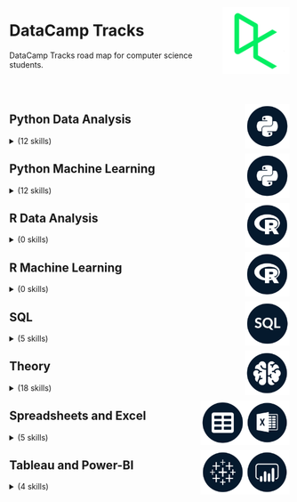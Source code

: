 <a href="https://datacamp.com/"><img align="right" width="120" src="/logos/datacamp.png"></img></a>

# DataCamp Tracks
DataCamp Tracks road map for computer science students.

<br><br>

<a href="/eLearning-Platform-Resources/datacamp-tracks/README.md"><img align="right" width="80" src="/eLearning-Platform-Resources/datacamp-tracks/logos/python.png"></img></a>

## Python Data Analysis

<details>
    <summary>(12 skills)</summary>
    <br>
<table>
    <thead>
        <tr>
<th width="25px">#</th>
<th width="250px">Skill Tracks</th>
<th width="900px">Courses</th>
<th width="25px">Hrs</th>
        </tr>
    </thead>
    <tbody>
<tr>
<td rowspan=4 align="center">01</td>
<td rowspan=4 align="center"><a href="https://app.datacamp.com/learn/skill-tracks/python-programming-fundamentals">Python Programming Fundamentals</a><br></td>
<td><a href="https://app.datacamp.com/learn/courses/introduction-to-python-for-developers">Introduction to Python for Developers</a></td>
<td rowspan=4 align="center">13</td>
</tr>
<tr><td><a href="https://app.datacamp.com/learn/courses/intermediate-python-for-developers">Intermediate Python for Developers</a></td></tr>
<tr><td><a href="https://app.datacamp.com/learn/courses/python-toolbox">Python Toolbox</a></td></tr>
<tr><td><a href="https://app.datacamp.com/learn/courses/data-types-in-python">Data Types in Python</a></td></tr>
    </tbody>
    <tbody>
<tr>
<td rowspan=4 align="center">02</td>
<td rowspan=4 align="center"><a href="https://app.datacamp.com/learn/skill-tracks/python-programming">Python Programming</a><br></td>
<td><a href="https://app.datacamp.com/learn/courses/writing-efficient-python-code">Writing Efficient Python Code</a></td>
<td rowspan=4 align="center">19</td>
</tr>
<tr><td><a href="https://app.datacamp.com/learn/courses/software-engineering-principles-in-python">Software Engineering Principles in Python</a></td></tr>
<tr><td><a href="https://app.datacamp.com/learn/courses/introduction-to-testing-in-python">Introduction to Testing in Python</a></td></tr>
<tr><td><a href="https://app.datacamp.com/learn/courses/introduction-to-object-oriented-programming-in-python">Introduction to Object-Oriented Programming in Python</a></td></tr>
    </tbody>
    <tbody>
<tr>
<td rowspan=3 align="center">03</td>
<td rowspan=3 align="center"><a href="https://app.datacamp.com/learn/skill-tracks/building-applications-with-oop">Building Applications with OOP in Python</a><br></td>
<td><a href="https://app.datacamp.com/learn/courses/introduction-to-object-oriented-programming-in-python">Introduction to Object-Oriented Programming in Python</a></td>
<td rowspan=3 align="center">11</td>
</tr>
<tr><td><a href="https://app.datacamp.com/learn/courses/intermediate-object-oriented-programming-in-python">Intermediate Object-Oriented Programming in Python</a></td></tr>
<tr><td><a href="https://app.datacamp.com/learn/courses/case-study-building-software-in-python">Case Study: Building Software in Python</a></td></tr>
    </tbody>
    <tbody>
<tr>
<td rowspan=4 align="center">04</td>
<td rowspan=4 align="center"><a href="https://app.datacamp.com/learn/skill-tracks/importing-cleaning-data-with-python">Importing & Cleaning Data with Python</a><br></td>
<td><a href="https://app.datacamp.com/learn/courses/introduction-to-importing-data-in-python">Introduction to Importing Data in Python</a></td>
<td rowspan=4 align="center">13</td>
</tr>
<tr><td><a href="https://app.datacamp.com/learn/courses/intermediate-importing-data-in-python">Intermediate Importing Data in Python</a></td></tr>
<tr><td><a href="https://app.datacamp.com/learn/courses/cleaning-data-in-python">Cleaning Data in Python</a></td></tr>
<tr><td><a href="https://app.datacamp.com/learn/courses/reshaping-data-with-pandas">Reshaping Data with pandas</a></td></tr>
    </tbody>
    <tbody>
<tr>
<td rowspan=3 align="center">05</td>
<td rowspan=3 align="center"><a href="https://app.datacamp.com/learn/skill-tracks/python-programming-toolbox">Python Programming Toolbox</a><br></td>
<td><a href="https://app.datacamp.com/learn/courses/working-with-dates-and-times-in-python">Working with Dates and Times in Python</a></td>
<td rowspan=3 align="center">13</td>
</tr>
<tr><td><a href="https://app.datacamp.com/learn/courses/regular-expressions-in-python">Regular Expressions in Python</a></td></tr>
<tr><td><a href="https://app.datacamp.com/learn/courses/data-structures-and-algorithms-in-python">Data Structures and Algorithms in Python</a></td></tr>
    </tbody>
    <tbody>
<tr>
<td rowspan=4 align="center">06</td>
<td rowspan=4 align="center"><a href="https://app.datacamp.com/learn/skill-tracks/data-manipulation-with-python">Data Manipulation with Python</a><br></td>
<td><a href="https://app.datacamp.com/learn/courses/data-manipulation-with-pandas">Data Manipulation with pandas</a></td>
<td rowspan=4 align="center">16</td>
</tr>
<tr><td><a href="https://app.datacamp.com/learn/courses/reshaping-data-with-pandas">Reshaping Data with pandas</a></td></tr>
<tr><td><a href="https://app.datacamp.com/learn/courses/joining-data-with-pandas">Joining Data with pandas</a></td></tr>
<tr><td><a href="https://app.datacamp.com/learn/courses/introduction-to-numpy">Introduction to NumPy</a></td></tr>
    </tbody>
    <tbody>
<tr>
<td rowspan=4 align="center">07</td>
<td rowspan=4 align="center"><a href="https://app.datacamp.com/learn/skill-tracks/data-visualization-with-python">Data Visualization with Python</a><br></td>
<td><a href="https://app.datacamp.com/learn/courses/introduction-to-data-visualization-with-matplotlib">Introduction to Data Visualization with Matplotlib</a></td>
<td rowspan=4 align="center">16</td>
</tr>
<tr><td><a href="https://app.datacamp.com/learn/courses/introduction-to-data-visualization-with-seaborn">Introduction to Data Visualization with Seaborn</a></td></tr>
<tr><td><a href="https://app.datacamp.com/learn/courses/improving-your-data-visualizations-in-python">Improving Your Data Visualizations in Python</a></td></tr>
<tr><td><a href="https://app.datacamp.com/learn/courses/visualizing-geospatial-data-in-python">Visualizing Geospatial Data in Python</a></td></tr>
    </tbody>
    <tbody>
<tr>
<td rowspan=7 align="center">08</td>
<td rowspan=7 align="center"><a href="https://app.datacamp.com/learn/skill-tracks/python-data-fundamentals">Python Data Fundamentals</a><br></td>
<td><a href="https://app.datacamp.com/learn/courses/intro-to-python-for-data-science">Introduction to Python</a></td>
<td rowspan=7 align="center">16</td>
</tr>
<tr><td><a href="https://app.datacamp.com/learn/courses/intermediate-python">Intermediate Python</a></td></tr>
<tr><td><a href="https://app.datacamp.com/learn/courses/data-manipulation-with-pandas">Data Manipulation with pandas</a></td></tr>
<tr><td><a href="https://app.datacamp.com/learn/courses/joining-data-with-pandas">Joining Data with pandas</a></td></tr>
<tr><td><a href="https://app.datacamp.com/learn/courses/introduction-to-data-visualization-with-seaborn">Introduction to Data Visualization with Seaborn</a></td></tr>
<tr><td><a href="https://app.datacamp.com/learn/courses/introduction-to-statistics-in-python">Introduction to Statistics in Python</a></td></tr>
<tr><td><a href="https://app.datacamp.com/learn/courses/exploratory-data-analysis-in-python">Exploratory Data Analysis in Python</a></td></tr>
    </tbody>
    <tbody>
<tr>
<td rowspan=5 align="center">09</td>
<td rowspan=5 align="center"><a href="https://app.datacamp.com/learn/skill-tracks/statistics-fundamentals-with-python">Statistics Fundamentals in Python</a><br></td>
<td><a href="https://app.datacamp.com/learn/courses/introduction-to-statistics-in-python">Introduction to Statistics in Python</a></td>
<td rowspan=5 align="center">20</td>
</tr>
<tr><td><a href="https://app.datacamp.com/learn/courses/introduction-to-regression-with-statsmodels-in-python">Introduction to Regression with statsmodels in Python</a></td></tr>
<tr><td><a href="https://app.datacamp.com/learn/courses/intermediate-regression-with-statsmodels-in-python">Intermediate Regression with statsmodels in Python</a></td></tr>
<tr><td><a href="https://app.datacamp.com/learn/courses/sampling-in-python">Sampling in Python</a></td></tr>
<tr><td><a href="https://app.datacamp.com/learn/courses/hypothesis-testing-in-python">Hypothesis Testing in Python</a></td></tr>
    </tbody>
    <tbody>
<tr>
<td rowspan=4 align="center">10</td>
<td rowspan=4 align="center"><a href="https://app.datacamp.com/learn/skill-tracks/applied-statistics">Applied Statistics in Python</a><br></td>
<td><a href="https://app.datacamp.com/learn/courses/experimental-design-in-python">Experimental Design in Python</a></td>
<td rowspan=4 align="center">16</td>
</tr>
<tr><td><a href="https://app.datacamp.com/learn/courses/ab-testing-in-python">A/B Testing in Python</a></td></tr>
<tr><td><a href="https://app.datacamp.com/learn/courses/foundations-of-inference-in-python">Foundations of Inference in Python</a></td></tr>
<tr><td><a href="https://app.datacamp.com/learn/courses/bayesian-data-analysis-in-python">Bayesian Data Analysis in Python</a></td></tr>
    </tbody>
    <tbody>
<tr>
<td rowspan=6 align="center">11</td>
<td rowspan=6 align="center"><a href="https://app.datacamp.com/learn/skill-tracks/finance-fundamentals-in-python">Finance Fundamentals in Python</a><br></td>
<td><a href="https://app.datacamp.com/learn/courses/introduction-to-python-for-finance">Introduction to Python for Finance</a></td>
<td rowspan=6 align="center">25</td>
</tr>
<tr><td><a href="https://app.datacamp.com/learn/courses/intermediate-python-for-finance">Intermediate Python for Finance</a></td></tr>
<tr><td><a href="https://app.datacamp.com/learn/courses/introduction-to-financial-concepts-in-python">Introduction to Financial Concepts in Python</a></td></tr>
<tr><td><a href="https://app.datacamp.com/learn/courses/manipulating-time-series-data-in-python">Manipulating Time Series Data in Python</a></td></tr>
<tr><td><a href="https://app.datacamp.com/learn/courses/importing-and-managing-financial-data-in-python">Importing and Managing Financial Data in Python</a></td></tr>
<tr><td><a href="https://app.datacamp.com/learn/courses/introduction-to-portfolio-analysis-in-python">Introduction to Portfolio Analysis in Python</a></td></tr>
    </tbody>
    <tbody>
<tr>
<td rowspan=4 align="center">12</td>
<td rowspan=4 align="center"><a href="https://app.datacamp.com/learn/skill-tracks/applied-finance-in-python">Applied Finance in Python</a><br></td>
<td><a href="https://app.datacamp.com/learn/courses/introduction-to-portfolio-risk-management-in-python">Introduction to Portfolio Risk Management in Python</a></td>
<td rowspan=4 align="center">16</td>
</tr>
<tr><td><a href="https://app.datacamp.com/learn/courses/quantitative-risk-management-in-python">Quantitative Risk Management in Python</a></td></tr>
<tr><td><a href="https://app.datacamp.com/learn/courses/credit-risk-modeling-in-python">Credit Risk Modeling in Python</a></td></tr>
<tr><td><a href="https://app.datacamp.com/learn/courses/garch-models-in-python">GARCH Models in Python</a></td></tr>
    </tbody>
</table>
</details>

<a href="/eLearning-Platform-Resources/datacamp-tracks/README.md"><img align="right" width="80" src="/eLearning-Platform-Resources/datacamp-tracks/logos/python.png"></img></a>

## Python Machine Learning

<details>
    <summary>(12 skills)</summary>
    <br>
<table>
    <thead>
        <tr>
<th width="25px">#</th>
<th width="250px">Skill Tracks</th>
<th width="900px">Courses</th>
<th width="25px">Hrs</th>
        </tr>
    </thead>
    <tbody>
<tr>
<td rowspan=4 align="center">01</td>
<td rowspan=4 align="center"><a href="https://app.datacamp.com/learn/skill-tracks/machine-learning-fundamentals-with-python">Machine Learning Fundamentals in Python</a><br></td>
<td><a href="https://app.datacamp.com/learn/courses/supervised-learning-with-scikit-learn">Supervised Learning with scikit-learn</a></td>
<td rowspan=4 align="center">16</td>
</tr>
<tr><td><a href="https://app.datacamp.com/learn/courses/unsupervised-learning-in-python">Unsupervised Learning in Python</a></td></tr>
<tr><td><a href="https://app.datacamp.com/learn/courses/introduction-to-deep-learning-with-pytorch">Introduction to Deep Learning with PyTorch</a></td></tr>
<tr><td><a href="https://app.datacamp.com/learn/courses/reinforcement-learning-with-gymnasium-in-python">Reinforcement Learning with Gymnasium in Python</a></td></tr>
    </tbody>
    <tbody>
<tr>
<td rowspan=6 align="center">02</td>
<td rowspan=6 align="center"><a href="https://app.datacamp.com/learn/skill-tracks/marketing-analytics-with-python">Marketing Analytics in Python</a><br></td>
<td><a href="https://app.datacamp.com/learn/courses/analyzing-marketing-campaigns-with-pandas">Analyzing Marketing Campaigns with pandas</a></td>
<td rowspan=6 align="center">24</td>
</tr>
<tr><td><a href="https://app.datacamp.com/learn/courses/analyzing-social-media-data-in-python">Analyzing Social Media Data in Python</a></td></tr>
<tr><td><a href="https://app.datacamp.com/learn/courses/market-basket-analysis-in-python">Market Basket Analysis in Python</a></td></tr>
<tr><td><a href="https://app.datacamp.com/learn/courses/machine-learning-for-marketing-in-python">Machine Learning for Marketing in Python</a></td></tr>
<tr><td><a href="https://app.datacamp.com/learn/courses/customer-segmentation-in-python">Customer Segmentation in Python</a></td></tr>
<tr><td><a href="https://app.datacamp.com/learn/courses/marketing-analytics-predicting-customer-churn-in-python">Marketing Analytics: Predicting Customer Churn in Python</a></td></tr>
    </tbody>
    <tbody>
<tr>
<td rowspan=6 align="center">03</td>
<td rowspan=6 align="center"><a href="https://app.datacamp.com/learn/skill-tracks/supervised-machine-learning-in-python">Supervised Machine Learning in Python</a><br></td>
<td><a href="https://app.datacamp.com/learn/courses/supervised-learning-with-scikit-learn">Supervised Learning with scikit-learn</a></td>
<td rowspan=6 align="center">25</td>
</tr>
<tr><td><a href="https://app.datacamp.com/learn/courses/linear-classifiers-in-python">Linear Classifiers in Python</a></td></tr>
<tr><td><a href="https://app.datacamp.com/learn/courses/machine-learning-with-tree-based-models-in-python">Machine Learning with Tree-Based Models in Python</a></td></tr>
<tr><td><a href="https://app.datacamp.com/learn/courses/extreme-gradient-boosting-with-xgboost">Extreme Gradient Boosting with XGBoost</a></td></tr>
<tr><td><a href="https://app.datacamp.com/learn/courses/hyperparameter-tuning-in-python">Hyperparameter Tuning in Python</a></td></tr>
<tr><td><a href="https://app.datacamp.com/learn/courses/ensemble-methods-in-python">Ensemble Methods in Python</a></td></tr>
    </tbody>
    <tbody>
<tr>
<td rowspan=5 align="center">04</td>
<td rowspan=5 align="center"><a href="https://app.datacamp.com/learn/skill-tracks/time-series-with-python">Time Series in Python</a><br></td>
<td><a href="https://app.datacamp.com/learn/courses/manipulating-time-series-data-in-python">Manipulating Time Series Data in Python</a></td>
<td rowspan=5 align="center">20</td>
</tr>
<tr><td><a href="https://app.datacamp.com/learn/courses/time-series-analysis-in-python">Time Series Analysis in Python</a></td></tr>
<tr><td><a href="https://app.datacamp.com/learn/courses/visualizing-time-series-data-in-python">Visualizing Time Series Data in Python</a></td></tr>
<tr><td><a href="https://app.datacamp.com/learn/courses/arima-models-in-python">ARIMA Models in Python</a></td></tr>
<tr><td><a href="https://app.datacamp.com/learn/courses/machine-learning-for-time-series-data-in-python">Machine Learning for Time Series Data in Python</a></td></tr>
    </tbody>
    <tbody>
<tr>
<td rowspan=4 align="center">05</td>
<td rowspan=4 align="center"><a href="https://app.datacamp.com/learn/skill-tracks/keras-fundamentals">Keras Fundamentals</a><br></td>
<td><a href="https://app.datacamp.com/learn/courses/introduction-to-deep-learning-with-keras">Introduction to Deep Learning with Keras</a></td>
<td rowspan=4 align="center">16</td>
</tr>
<tr><td><a href="https://app.datacamp.com/learn/courses/advanced-deep-learning-with-keras">Advanced Deep Learning with Keras</a></td></tr>
<tr><td><a href="https://app.datacamp.com/learn/courses/image-modeling-with-keras">Image Modeling with Keras</a></td></tr>
<tr><td><a href="https://app.datacamp.com/learn/courses/recurrent-neural-networks-rnn-for-language-modeling-with-keras">Recurrent Neural Networks (RNNs) for Language Modeling with Keras</a></td></tr>
    </tbody>
    <tbody>
<tr>
<td rowspan=5 align="center">06</td>
<td rowspan=5 align="center"><a href="https://app.datacamp.com/learn/skill-tracks/natural-language-processing-in-python">Natural Language Processing in Python</a><br></td>
<td><a href="https://app.datacamp.com/learn/courses/introduction-to-natural-language-processing-in-python">Introduction to Natural Language Processing in Python</a></td>
<td rowspan=5 align="center">20</td>
</tr>
<tr><td><a href="https://app.datacamp.com/learn/courses/sentiment-analysis-in-python">Sentiment Analysis in Python</a></td></tr>
<tr><td><a href="https://app.datacamp.com/learn/courses/natural-language-processing-with-spacy">Natural Language Processing with spaCy</a></td></tr>
<tr><td><a href="https://app.datacamp.com/learn/courses/spoken-language-processing-in-python">Spoken Language Processing in Python</a></td></tr>
<tr><td><a href="https://app.datacamp.com/learn/courses/feature-engineering-for-nlp-in-python">Feature Engineering for NLP in Python</a></td></tr>
    </tbody>
    <tbody>
<tr>
<td rowspan=3 align="center">07</td>
<td rowspan=3 align="center"><a href="https://app.datacamp.com/learn/skill-tracks/image-processing">Image Processing with Python</a><br></td>
<td><a href="https://app.datacamp.com/learn/courses/image-processing-in-python">Image Processing in Python</a></td>
<td rowspan=3 align="center">12</td>
</tr>
<tr><td><a href="https://app.datacamp.com/learn/courses/biomedical-image-analysis-in-python">Biomedical Image Analysis in Python</a></td></tr>
<tr><td><a href="https://app.datacamp.com/learn/courses/image-processing-with-keras-in-python">Image Processing with Keras in Python</a></td></tr>
    </tbody>
    <tbody>
<tr>
<td rowspan=5 align="center">08</td>
<td rowspan=5 align="center"><a href="https://app.datacamp.com/learn/skill-tracks/machine-learning-in-production">Machine Learning in Production in Python</a><br></td>
<td><a href="https://app.datacamp.com/learn/courses/mlops-concepts">MLOps Concepts</a></td>
<td rowspan=5 align="center">19</td>
</tr>
<tr><td><a href="https://app.datacamp.com/learn/courses/introduction-to-mlflow">Introduction to MLflow</a></td></tr>
<tr><td><a href="https://app.datacamp.com/learn/courses/monitoring-machine-learning-concepts">Monitoring Machine Learning Concepts</a></td></tr>
<tr><td><a href="https://app.datacamp.com/learn/courses/monitoring-machine-learning-in-python">Monitoring Machine Learning in Python</a></td></tr>
<tr><td><a href="https://app.datacamp.com/learn/courses/introduction-to-data-versioning-with-dvc">Introduction to Data Versioning with DVC</a></td></tr>
    </tbody>
    <tbody>
<tr>
<td rowspan=3 align="center">09</td>
<td rowspan=3 align="center"><a href="https://app.datacamp.com/learn/skill-tracks/reinforcement-learning">Reinforcement Learning in Python</a><br></td>
<td><a href="https://app.datacamp.com/learn/courses/reinforcement-learning-with-gymnasium-in-python">Reinforcement Learning with Gymnasium in Python</a></td>
<td rowspan=3 align="center">12</td>
</tr>
<tr><td><a href="https://app.datacamp.com/learn/courses/deep-reinforcement-learning-in-python">Deep Reinforcement Learning in Python</a></td></tr>
<tr><td><a href="https://app.datacamp.com/learn/courses/reinforcement-learning-from-human-feedback-rlhf">Reinforcement Learning from Human Feedback (RLHF)</a></td></tr>
    </tbody>
    <tbody>
<tr>
<td rowspan=4 align="center">10</td>
<td rowspan=4 align="center"><a href="https://app.datacamp.com/learn/skill-tracks/building-apis-in-python">Building APIs in Python</a><br></td>
<td><a href="https://app.datacamp.com/learn/courses/introduction-to-python-for-developers">Introduction to Python for Developers</a></td>
<td rowspan=4 align="center">16</td>
</tr>
<tr><td><a href="https://app.datacamp.com/learn/courses/intermediate-python-for-developers">Intermediate Python for Developers</a></td></tr>
<tr><td><a href="https://app.datacamp.com/learn/courses/introduction-to-apis-in-python">Introduction to APIs in Python</a></td></tr>
<tr><td><a href="https://app.datacamp.com/learn/courses/introduction-to-fastapi">Introduction to FastAPI</a></td></tr>
    </tbody>
    <tbody>
<tr>
<td rowspan=6 align="center">11</td>
<td rowspan=6 align="center"><a href="https://app.datacamp.com/learn/skill-tracks/developing-large-language-models">Developing Large Language Models</a><br></td>
<td><a href="https://app.datacamp.com/learn/courses/introduction-to-deep-learning-with-pytorch">Introduction to Deep Learning with PyTorch</a></td>
<td rowspan=6 align="center">16</td>
</tr>
<tr><td><a href="https://app.datacamp.com/learn/courses/intermediate-deep-learning-with-pytorch">Intermediate Deep Learning with PyTorch</a></td></tr>
<tr><td><a href="https://app.datacamp.com/learn/courses/deep-learning-for-text-with-pytorch">Deep Learning for Text with PyTorch</a></td></tr>
<tr><td><a href="https://app.datacamp.com/learn/courses/introduction-to-llms-in-python">Introduction to LLMs in Python</a></td></tr>
<tr><td><a href="https://app.datacamp.com/learn/courses/working-with-llama-3">Working with Llama 3</a></td></tr>
<tr><td><a href="https://app.datacamp.com/learn/courses/llmops-concepts">LLMOps Concepts</a></td></tr>
    </tbody>
    <tbody>
<tr>
<td rowspan=8 align="center">12</td>
<td rowspan=8 align="center"><a href="https://app.datacamp.com/learn/skill-tracks/developing-ai-applications">Developing AI Applications</a><br></td>
<td><a href="https://app.datacamp.com/learn/courses/working-with-the-openai-api">Working with the OpenAI API</a></td>
<td rowspan=8 align="center">19</td>
</tr>
<tr><td><a href="https://app.datacamp.com/learn/courses/ai-ethics">AI Ethics</a></td></tr>
<tr><td><a href="https://app.datacamp.com/learn/courses/chatgpt-prompt-engineering-for-developers">ChatGPT Prompt Engineering for Developers</a></td></tr>
<tr><td><a href="https://app.datacamp.com/learn/courses/working-with-hugging-face">Working with Hugging Face</a></td></tr>
<tr><td><a href="https://app.datacamp.com/learn/courses/introduction-to-data-privacy">Introduction to Data Privacy</a></td></tr>
<tr><td><a href="https://app.datacamp.com/learn/courses/developing-ai-systems-with-the-openai-api">Developing AI Systems with the OpenAI API</a></td></tr>
<tr><td><a href="https://app.datacamp.com/learn/courses/introduction-to-embeddings-with-the-openai-api">Introduction to Embeddings with the OpenAI API</a></td></tr>
<tr><td><a href="https://app.datacamp.com/learn/courses/developing-llm-applications-with-langchain">Developing LLM Applications with LangChain</a></td></tr>
    </tbody>
</table>
</details>

<a href="/eLearning-Platform-Resources/datacamp-tracks/README.md"><img align="right" width="80" src="/eLearning-Platform-Resources/datacamp-tracks/logos/r.png"></img></a>

## R Data Analysis

<details>
    <summary>(0 skills)</summary>
    <br>
</details>

<a href="/eLearning-Platform-Resources/datacamp-tracks/README.md"><img align="right" width="80" src="/eLearning-Platform-Resources/datacamp-tracks/logos/r.png"></img></a>

## R Machine Learning

<details>
    <summary>(0 skills)</summary>
    <br>
</details>

<a href="/eLearning-Platform-Resources/datacamp-tracks/README.md"><img align="right" width="80" src="/eLearning-Platform-Resources/datacamp-tracks/logos/sql.png"></img></a>

## SQL

<details>
    <summary>(5 skills)</summary>
    <br>
<table>
    <thead>
        <tr>
<th width="25px">#</th>
<th width="250px">Skill Tracks</th>
<th width="900px">Courses</th>
<th width="25px">Hrs</th>
        </tr>
    </thead>
    <tbody>
<tr>
<td rowspan=7 align="center">01</td>
<td rowspan=7 align="center"><a href="https://app.datacamp.com/learn/skill-tracks/sql-fundamentals">SQL Fundamentals</a><br></td>
<td><a href="https://app.datacamp.com/learn/courses/introduction-to-sql">Introduction to SQL</a></td>
<td rowspan=7 align="center">26</td>
</tr>
<tr><td><a href="https://app.datacamp.com/learn/courses/intermediate-sql">Intermediate SQL</a></td></tr>
<tr><td><a href="https://app.datacamp.com/learn/courses/joining-data-in-sql">Joining Data in SQL</a></td></tr>
<tr><td><a href="https://app.datacamp.com/learn/courses/data-manipulation-in-sql">Data Manipulation in SQL</a></td></tr>
<tr><td><a href="https://app.datacamp.com/learn/courses/postgresql-summary-stats-and-window-functions">PostgreSQL Summary Stats and Window Functions</a></td></tr>
<tr><td><a href="https://app.datacamp.com/learn/courses/functions-for-manipulating-data-in-postgresql">Functions for Manipulating Data in PostgreSQL</a></td></tr>
<tr><td><a href="https://app.datacamp.com/learn/courses/database-design">Database Design</a></td></tr>
    </tbody>
    <tbody>
<tr>
<td rowspan=5 align="center">02</td>
<td rowspan=5 align="center"><a href="https://app.datacamp.com/learn/skill-tracks/sql-server-fundamentals">SQL Server Fundamentals</a><br></td>
<td><a href="https://app.datacamp.com/learn/courses/introduction-to-sql-server">Introduction to SQL Server</a></td>
<td rowspan=5 align="center">22</td>
</tr>
<tr><td><a href="https://app.datacamp.com/learn/courses/sql-for-joining-data">SQL for Joining Data</a></td></tr>
<tr><td><a href="https://app.datacamp.com/learn/courses/intermediate-sql-server">Intermediate SQL Server</a></td></tr>
<tr><td><a href="https://app.datacamp.com/learn/courses/time-series-analysis-in-sql-server">Time Series Analysis in SQL Server</a></td></tr>
<tr><td><a href="https://app.datacamp.com/learn/courses/functions-for-manipulating-data-in-sql-server">Functions for Manipulating Data in SQL Server</a></td></tr>
    </tbody>
    <tbody>
<tr>
<td rowspan=5 align="center">03</td>
<td rowspan=5 align="center"><a href="https://app.datacamp.com/learn/skill-tracks/sql-for-business-analysts">SQL for Business Analysts</a><br></td>
<td><a href="https://app.datacamp.com/learn/courses/exploratory-data-analysis-in-sql">Exploratory Data Analysis in SQL</a></td>
<td rowspan=5 align="center">20</td>
</tr>
<tr><td><a href="https://app.datacamp.com/learn/courses/data-driven-decision-making-in-sql">Data-Driven Decision Making in SQL</a></td></tr>
<tr><td><a href="https://app.datacamp.com/learn/courses/applying-sql-to-real-world-problems">Applying SQL to Real-World Problems</a></td></tr>
<tr><td><a href="https://app.datacamp.com/learn/courses/analyzing-business-data-in-sql">Analyzing Business Data in SQL</a></td></tr>
<tr><td><a href="https://app.datacamp.com/learn/courses/reporting-in-sql">Reporting in SQL</a></td></tr>
    </tbody>
    <tbody>
<tr>
<td rowspan=6 align="center">04</td>
<td rowspan=6 align="center"><a href="https://app.datacamp.com/learn/skill-tracks/sql-server-for-database-administrators">SQL Server for Database Administrators</a><br></td>
<td><a href="https://app.datacamp.com/learn/courses/introduction-to-relational-databases-in-sql">Introduction to Relational Databases in SQL</a></td>
<td rowspan=6 align="center">24</td>
</tr>
<tr><td><a href="https://app.datacamp.com/learn/courses/database-design">Database Design</a></td></tr>
<tr><td><a href="https://app.datacamp.com/learn/courses/transactions-and-error-handling-in-sql-server">Transactions and Error Handling in SQL Server</a></td></tr>
<tr><td><a href="https://app.datacamp.com/learn/courses/writing-functions-and-stored-procedures-in-sql-server">Writing Functions and Stored Procedures in SQL Server</a></td></tr>
<tr><td><a href="https://app.datacamp.com/learn/courses/building-and-optimizing-triggers-in-sql-server">Building and Optimizing Triggers in SQL Server</a></td></tr>
<tr><td><a href="https://app.datacamp.com/learn/courses/improving-query-performance-in-sql-server">Improving Query Performance in SQL Server</a></td></tr>
    </tbody>
    <tbody>
<tr>
<td rowspan=4 align="center">05</td>
<td rowspan=4 align="center"><a href="https://app.datacamp.com/learn/skill-tracks/sql-for-database-administrators">SQL for Database Administrators</a><br></td>
<td><a href="https://app.datacamp.com/learn/courses/introduction-to-relational-databases-in-sql">Introduction to Relational Databases in SQL</a></td>
<td rowspan=4 align="center">16</td>
</tr>
<tr><td><a href="https://app.datacamp.com/learn/courses/database-design">Database Design</a></td></tr>
<tr><td><a href="https://app.datacamp.com/learn/courses/creating-postgresql-databases">Creating PostgreSQL Databases</a></td></tr>
<tr><td><a href="https://app.datacamp.com/learn/courses/improving-query-performance-in-postgresql">Improving Query Performance in PostgreSQL</a></td></tr>
    </tbody>
</table>
</details>

<a href="/eLearning-Platform-Resources/datacamp-tracks/README.md"><img align="right" width="80" src="/eLearning-Platform-Resources/datacamp-tracks/logos/theory.png"></img></a>

## Theory

<details>
    <summary>(18 skills)</summary>
    <br>
<table>
    <thead>
        <tr>
<th width="25px">#</th>
<th width="250px">Skill Tracks</th>
<th width="900px">Courses</th>
<th width="25px">Hrs</th>
        </tr>
    </thead>
    <tbody>
<tr>
<td rowspan=5 align="center">01</td>
<td rowspan=5 align="center"><a href="https://app.datacamp.com/learn/skill-tracks/understanding-data-topics">Understanding Data Topics</a><br></td>
<td><a href="https://app.datacamp.com/learn/courses/understanding-data-science">Understanding Data Science</a></td>
<td rowspan=5 align="center">10</td>
</tr>
<tr><td><a href="https://app.datacamp.com/learn/courses/understanding-machine-learning">Understanding Machine Learning</a></td></tr>
<tr><td><a href="https://app.datacamp.com/learn/courses/understanding-data-visualization">Understanding Data Visualization</a></td></tr>
<tr><td><a href="https://app.datacamp.com/learn/courses/understanding-data-engineering">Understanding Data Engineering</a></td></tr>
<tr><td><a href="https://app.datacamp.com/learn/courses/understanding-cloud-computing">Understanding Cloud Computing</a></td></tr>
    </tbody>
    <tbody>
<tr>
<td rowspan=6 align="center">02</td>
<td rowspan=6 align="center"><a href="https://app.datacamp.com/learn/skill-tracks/ai-fundamentals">AI Fundamentals</a><br></td>
<td><a href="https://app.datacamp.com/learn/courses/understanding-artificial-intelligence">Understanding Artificial Intelligence</a></td>
<td rowspan=6 align="center">10</td>
</tr>
<tr><td><a href="https://app.datacamp.com/learn/courses/introduction-to-chatgpt">Introduction to ChatGPT</a></td></tr>
<tr><td><a href="https://app.datacamp.com/learn/courses/understanding-machine-learning">Understanding Machine Learning</a></td></tr>
<tr><td><a href="https://app.datacamp.com/learn/courses/large-language-models-llms-concepts">Large Language Models (LLMs) Concepts</a></td></tr>
<tr><td><a href="https://app.datacamp.com/learn/courses/generative-ai-concepts">Generative AI Concepts</a></td></tr>
<tr><td><a href="https://app.datacamp.com/learn/courses/ai-ethics">AI Ethics</a></td></tr>
    </tbody>
    <tbody>
<tr>
<td rowspan=8 align="center">03</td>
<td rowspan=8 align="center"><a href="https://app.datacamp.com/learn/skill-tracks/data-literacy-professional">Data Literacy Professional</a><br></td>
<td><a href="https://app.datacamp.com/learn/courses/introduction-to-data">Introduction to Data</a></td>
<td rowspan=8 align="center">15</td>
</tr>
<tr><td><a href="https://app.datacamp.com/learn/courses/communicating-data-insights">Communicating Data Insights</a></td></tr>
<tr><td><a href="https://app.datacamp.com/learn/courses/introduction-to-data-literacy">Introduction to Data Literacy</a></td></tr>
<tr><td><a href="https://app.datacamp.com/learn/courses/introduction-to-statistics">Introduction to Statistics</a></td></tr>
<tr><td><a href="https://app.datacamp.com/learn/courses/introduction-to-data-culture">Introduction to Data Culture</a></td></tr>
<tr><td><a href="https://app.datacamp.com/learn/courses/forming-analytical-questions">Forming Analytical Questions</a></td></tr>
<tr><td><a href="https://app.datacamp.com/learn/courses/data-storytelling-concepts">Data Storytelling Concepts</a></td></tr>
<tr><td><a href="https://app.datacamp.com/learn/courses/data-literacy-case-study-remote-working-analysis">Data Literacy Case Study: Remote Working Analysis</a></td></tr>
    </tbody>
    <tbody>
<tr>
<td rowspan=6 align="center">04</td>
<td rowspan=6 align="center"><a href="https://app.datacamp.com/learn/skill-tracks/foundational-data-skills-for-business-leaders">Data Skills for Business</a><br></td>
<td><a href="https://app.datacamp.com/learn/courses/introduction-to-data">Introduction to Data</a></td>
<td rowspan=6 align="center">20</td>
</tr>
<tr><td><a href="https://app.datacamp.com/learn/courses/introduction-to-data-literacy">Introduction to Data Literacy</a></td></tr>
<tr><td><a href="https://app.datacamp.com/learn/courses/understanding-artificial-intelligence">Understanding Artificial Intelligence</a></td></tr>
<tr><td><a href="https://app.datacamp.com/learn/courses/data-governance-concepts">Data Governance Concepts</a></td></tr>
<tr><td><a href="https://app.datacamp.com/learn/courses/introduction-to-data-ethics">Introduction to Data Ethics</a></td></tr>
<tr><td><a href="https://app.datacamp.com/learn/courses/data-management-concepts">Data Management Concepts</a></td></tr>
    </tbody>
    <tbody>
<tr>
<td rowspan=7 align="center">05</td>
<td rowspan=7 align="center"><a href="https://app.datacamp.com/learn/skill-tracks/ai-business-fundamentals">AI Business Fundamentals</a><br></td>
<td><a href="https://app.datacamp.com/learn/courses/understanding-artificial-intelligence">Understanding Artificial Intelligence</a></td>
<td rowspan=7 align="center">11</td>
</tr>
<tr><td><a href="https://app.datacamp.com/learn/courses/introduction-to-chatgpt">Introduction to ChatGPT</a></td></tr>
<tr><td><a href="https://app.datacamp.com/learn/courses/generative-ai-for-business">Generative AI for Business</a></td></tr>
<tr><td><a href="https://app.datacamp.com/learn/courses/large-language-models-for-business">Large Language Models for Business</a></td></tr>
<tr><td><a href="https://app.datacamp.com/learn/courses/artificial-intelligence-ai-strategy">Artificial Intelligence (AI) Strategy</a></td></tr>
<tr><td><a href="https://app.datacamp.com/learn/courses/ai-ethics">AI Ethics</a></td></tr>
<tr><td><a href="https://app.datacamp.com/learn/courses/implementing-ai-solutions-in-business">Implementing AI Solutions in Business</a></td></tr>
    </tbody>
    <tbody>
<tr>
<td rowspan=6 align="center">06</td>
<td rowspan=6 align="center"><a href="https://app.datacamp.com/learn/skill-tracks/eu-ai-act-fundamentals">EU AI Act Fundamentals</a><br></td>
<td><a href="https://app.datacamp.com/learn/courses/understanding-artificial-intelligence">Understanding Artificial Intelligence</a></td>
<td rowspan=6 align="center">8</td>
</tr>
<tr><td><a href="https://app.datacamp.com/learn/courses/understanding-the-eu-ai-act">Understanding the EU AI Act</a></td></tr>
<tr><td><a href="https://app.datacamp.com/learn/courses/generative-ai-for-business">Generative AI for Business</a></td></tr>
<tr><td><a href="https://app.datacamp.com/learn/courses/large-language-models-for-business">Large Language Models for Business</a></td></tr>
<tr><td><a href="https://app.datacamp.com/learn/courses/ai-ethics">AI Ethics</a></td></tr>
<tr><td><a href="https://app.datacamp.com/learn/courses/responsible-ai-practices">Responsible AI Practices</a></td></tr>
    </tbody>
    <tbody>
<tr>
<td rowspan=4 align="center">07</td>
<td rowspan=4 align="center"><a href="https://app.datacamp.com/learn/skill-tracks/data-storytelling">Data Storytelling</a><br></td>
<td><a href="https://app.datacamp.com/learn/courses/communicating-data-insights">Communicating Data Insights</a></td>
<td rowspan=4 align="center">6</td>
</tr>
<tr><td><a href="https://app.datacamp.com/learn/courses/data-storytelling-concepts">Data Storytelling Concepts</a></td></tr>
<tr><td><a href="https://app.datacamp.com/learn/courses/data-storytelling-case-study-college-majors">Data Storytelling Case Study: College Majors</a></td></tr>
<tr><td><a href="https://app.datacamp.com/learn/courses/data-storytelling-case-study-green-businesses">Data Storytelling Case Study: Green Businesses</a></td></tr>
    </tbody>
    <tbody>
<tr>
<td rowspan=5 align="center">08</td>
<td rowspan=5 align="center"><a href="https://app.datacamp.com/learn/skill-tracks/data-governance-fundamentals">Data Governance Fundamentals</a><br></td>
<td><a href="https://app.datacamp.com/learn/courses/introduction-to-data-privacy">Introduction to Data Privacy</a></td>
<td rowspan=5 align="center">10</td>
</tr>
<tr><td><a href="https://app.datacamp.com/learn/courses/introduction-to-data-quality">Introduction to Data Quality</a></td></tr>
<tr><td><a href="https://app.datacamp.com/learn/courses/introduction-to-data-security">Introduction to Data Security</a></td></tr>
<tr><td><a href="https://app.datacamp.com/learn/courses/data-governance-concepts">Data Governance Concepts</a></td></tr>
<tr><td><a href="https://app.datacamp.com/learn/courses/data-management-concepts">Data Management Concepts</a></td></tr>
    </tbody>
    <tbody>
<tr>
<td rowspan=4 align="center">09</td>
<td rowspan=4 align="center"><a href="https://app.datacamp.com/learn/skill-tracks/artificial-intelligence-ai-leadership">Artificial Intelligence (AI) Leadership</a><br></td>
<td><a href="https://app.datacamp.com/learn/courses/monetizing-artificial-intelligence">Monetizing Artificial Intelligence</a></td>
<td rowspan=4 align="center">6</td>
</tr>
<tr><td><a href="https://app.datacamp.com/learn/courses/responsible-ai-practices">Responsible AI Practices</a></td></tr>
<tr><td><a href="https://app.datacamp.com/learn/courses/explainable-artificial-intelligence-xai-concepts">Explainable Artificial Intelligence (XAI) Concepts</a></td></tr>
<tr><td><a href="https://app.datacamp.com/learn/courses/ai-security-and-risk-management">AI Security and Risk Management</a></td></tr>
    </tbody>
    <tbody>
<tr>
<td rowspan=3 align="center">10</td>
<td rowspan=3 align="center"><a href="https://app.datacamp.com/learn/skill-tracks/gdpr-and-data-privacy-fundamentals">GDPR and Data Privacy Fundamentals</a><br></td>
<td><a href="https://app.datacamp.com/learn/courses/understanding-gdpr">Understanding GDPR</a></td>
<td rowspan=3 align="center">5</td>
</tr>
<tr><td><a href="https://app.datacamp.com/learn/courses/introduction-to-data-privacy">Introduction to Data Privacy</a></td></tr>
<tr><td><a href="https://app.datacamp.com/learn/courses/introduction-to-data-security">Introduction to Data Security</a></td></tr>
    </tbody>
    <tbody>
<tr>
<td rowspan=3 align="center">11</td>
<td rowspan=3 align="center"><a href="https://app.datacamp.com/learn/skill-tracks/chatgpt-fundamentals">ChatGPT Fundamentals</a><br></td>
<td><a href="https://app.datacamp.com/learn/courses/introduction-to-chatgpt">Introduction to ChatGPT</a></td>
<td rowspan=3 align="center">3</td>
</tr>
<tr><td><a href="https://app.datacamp.com/learn/courses/understanding-prompt-engineering">Understanding Prompt Engineering</a></td></tr>
<tr><td><a href="https://app.datacamp.com/learn/courses/intermediate-chatgpt">Intermediate ChatGPT</a></td></tr>
    </tbody>
    <tbody>
<tr>
<td rowspan=4 align="center">12</td>
<td rowspan=4 align="center"><a href="https://app.datacamp.com/learn/skill-tracks/openai-fundamentals">OpenAI Fundamentals</a><br></td>
<td><a href="https://app.datacamp.com/learn/courses/working-with-the-openai-api">Working with the OpenAI API</a></td>
<td rowspan=4 align="center">13</td>
</tr>
<tr><td><a href="https://app.datacamp.com/learn/courses/chatgpt-prompt-engineering-for-developers">ChatGPT Prompt Engineering for Developers</a></td></tr>
<tr><td><a href="https://app.datacamp.com/learn/courses/developing-ai-systems-with-the-openai-api">Developing AI Systems with the OpenAI API</a></td></tr>
<tr><td><a href="https://app.datacamp.com/learn/courses/introduction-to-embeddings-with-the-openai-api">Introduction to Embeddings with the OpenAI API</a></td></tr>
    </tbody>
    <tbody>
<tr>
<td rowspan=2 align="center">13</td>
<td rowspan=2 align="center"><a href="https://app.datacamp.com/learn/skill-tracks/llama-fundamentals">Llama Fundamentals</a><br></td>
<td><a href="https://app.datacamp.com/learn/courses/working-with-llama-3">Working with Llama 3</a></td>
<td rowspan=2 align="center">5</td>
</tr>
<tr><td><a href="https://app.datacamp.com/learn/courses/fine-tuning-with-llama-3">Fine-Tuning with Llama 3</a></td></tr>
    </tbody>
    <tbody>
<tr>
<td rowspan=5 align="center">14</td>
<td rowspan=5 align="center"><a href="https://app.datacamp.com/learn/skill-tracks/alteryx-fundamentals">Alteryx Fundamentals</a><br></td>
<td><a href="https://app.datacamp.com/learn/courses/introduction-to-alteryx">Introduction to Alteryx</a></td>
<td rowspan=5 align="center">12</td>
</tr>
<tr><td><a href="https://app.datacamp.com/learn/courses/data-preparation-in-alteryx">Data Preparation in Alteryx</a></td></tr>
<tr><td><a href="https://app.datacamp.com/learn/courses/data-transformation-in-alteryx">Data Transformation in Alteryx</a></td></tr>
<tr><td><a href="https://app.datacamp.com/learn/courses/data-manipulation-in-alteryx">Data Manipulation in Alteryx</a></td></tr>
<tr><td><a href="https://app.datacamp.com/learn/courses/case-study-analyzing-sales-data-in-alteryx">Case Study: Analyzing Sales Data in Alteryx</a></td></tr>
    </tbody>
    <tbody>
<tr>
<td rowspan=4 align="center">15</td>
<td rowspan=4 align="center"><a href="https://app.datacamp.com/learn/skill-tracks/aws-cloud-practitioner-clf-c02">AWS Cloud Practitioner (CLF-C02)</a><br></td>
<td><a href="https://app.datacamp.com/learn/courses/understanding-cloud-computing">Understanding Cloud Computing</a></td>
<td rowspan=4 align="center">10</td>
</tr>
<tr><td><a href="https://app.datacamp.com/learn/courses/aws-concepts">AWS Concepts</a></td></tr>
<tr><td><a href="https://app.datacamp.com/learn/courses/aws-cloud-technology-and-services">AWS Cloud Technology and Services Concepts</a></td></tr>
<tr><td><a href="https://app.datacamp.com/learn/courses/aws-security-and-cost-management">AWS Security and Cost Management Concepts</a></td></tr>
    </tbody>
    <tbody>
<tr>
<td rowspan=4 align="center">16</td>
<td rowspan=4 align="center"><a href="https://app.datacamp.com/learn/skill-tracks/microsoft-azure-fundamentals-az-900">Microsoft Azure Fundamentals (AZ-900)</a><br></td>
<td><a href="https://app.datacamp.com/learn/courses/understanding-cloud-computing">Understanding Cloud Computing</a></td>
<td rowspan=4 align="center">9</td>
</tr>
<tr><td><a href="https://app.datacamp.com/learn/courses/understanding-microsoft-azure">Understanding Microsoft Azure</a></td></tr>
<tr><td><a href="https://app.datacamp.com/learn/courses/understanding-microsoft-azure-architecture-and-services">Understanding Microsoft Azure Architecture and Services</a></td></tr>
<tr><td><a href="https://app.datacamp.com/learn/courses/understanding-microsoft-azure-management-and-governance">Understanding Microsoft Azure Management and Governance</a></td></tr>
    </tbody>
    <tbody>
<tr>
<td rowspan=4 align="center">17</td>
<td rowspan=4 align="center"><a href="https://app.datacamp.com/learn/skill-tracks/github-foundations">GitHub Foundations</a><br></td>
<td><a href="https://app.datacamp.com/learn/courses/introduction-to-git">Introduction to Git</a></td>
<td rowspan=4 align="center">9</td>
</tr>
<tr><td><a href="https://app.datacamp.com/learn/courses/intermediate-git">Intermediate Git</a></td></tr>
<tr><td><a href="https://app.datacamp.com/learn/courses/introduction-to-github-concepts">Introduction to GitHub Concepts</a></td></tr>
<tr><td><a href="https://app.datacamp.com/learn/courses/intermediate-github-concepts">Intermediate GitHub Concepts</a></td></tr>
    </tbody>
    <tbody>
<tr>
<td rowspan=4 align="center">18</td>
<td rowspan=4 align="center"><a href="https://app.datacamp.com/learn/skill-tracks/containerization-and-virtualization">Containerization and Virtualization with Docker and Kubernetes</a><br></td>
<td><a href="https://app.datacamp.com/learn/courses/containerization-and-virtualization-concepts">Containerization and Virtualization Concepts</a></td>
<td rowspan=4 align="center">13</td>
</tr>
<tr><td><a href="https://app.datacamp.com/learn/courses/introduction-to-docker">Introduction to Docker</a></td></tr>
<tr><td><a href="https://app.datacamp.com/learn/courses/introduction-to-kubernetes">Introduction to Kubernetes</a></td></tr>
<tr><td><a href="https://app.datacamp.com/learn/courses/intermediate-docker">Intermediate Docker</a></td></tr>
    </tbody>
</table>
</details>

<a href="/eLearning-Platform-Resources/datacamp-tracks/README.md"><img align="right" width="80" src="/eLearning-Platform-Resources/datacamp-tracks/logos/excel.png"></img></a>
<a href="/eLearning-Platform-Resources/datacamp-tracks/README.md"><img align="right" width="80" src="/eLearning-Platform-Resources/datacamp-tracks/logos/spreadsheet.png"></img></a>

## Spreadsheets and Excel

<details>
    <summary>(5 skills)</summary>
    <br>
<table>
    <thead>
        <tr>
<th width="25px">#</th>
<th width="250px">Skill Tracks</th>
<th width="900px">Courses</th>
<th width="25px">Hrs</th>
        </tr>
    </thead>
    <tbody>
<tr>
<td rowspan=5 align="center">01</td>
<td rowspan=5 align="center"><a href="https://app.datacamp.com/learn/skill-tracks/spreadsheet-fundamentals">Google Sheets Fundamentals</a><br></td>
<td><a href="https://app.datacamp.com/learn/courses/introduction-to-spreadsheets">Introduction to Spreadsheets</a></td>
<td rowspan=5 align="center">15</td>
</tr>
<tr><td><a href="https://app.datacamp.com/learn/courses/data-analysis-in-spreadsheets">Data Analysis in Spreadsheets</a></td></tr>
<tr><td><a href="https://app.datacamp.com/learn/courses/intermediate-spreadsheets">Intermediate Spreadsheets</a></td></tr>
<tr><td><a href="https://app.datacamp.com/learn/courses/pivot-tables-in-spreadsheets">Pivot Tables in Spreadsheets</a></td></tr>
<tr><td><a href="https://app.datacamp.com/learn/courses/data-visualization-in-spreadsheets">Data Visualization in Spreadsheets</a></td></tr>
    </tbody>
    <tbody>
<tr>
<td rowspan=3 align="center">02</td>
<td rowspan=3 align="center"><a href="https://app.datacamp.com/learn/skill-tracks/intermediate-spreadsheets">Intermediate Google Sheets</a><br></td>
<td><a href="https://app.datacamp.com/learn/courses/introduction-to-statistics-in-spreadsheets">Introduction to Statistics in Spreadsheets</a></td>
<td rowspan=3 align="center">12</td>
</tr>
<tr><td><a href="https://app.datacamp.com/learn/courses/error-and-uncertainty-in-spreadsheets">Error and Uncertainty in Spreadsheets</a></td></tr>
<tr><td><a href="https://app.datacamp.com/learn/courses/marketing-analytics-in-spreadsheets">Marketing Analytics in Spreadsheets</a></td></tr>
    </tbody>
    <tbody>
<tr>
<td rowspan=3 align="center">03</td>
<td rowspan=3 align="center"><a href="https://app.datacamp.com/learn/skill-tracks/finance-fundamentals-in-spreadsheets">Finance Fundamentals in Google Sheets</a><br></td>
<td><a href="https://app.datacamp.com/learn/courses/financial-analytics-in-spreadsheets">Financial Analytics in Spreadsheets</a></td>
<td rowspan=3 align="center">12</td>
</tr>
<tr><td><a href="https://app.datacamp.com/learn/courses/financial-modeling-in-spreadsheets">Financial Modeling in Spreadsheets</a></td></tr>
<tr><td><a href="https://app.datacamp.com/learn/courses/loan-amortization-in-spreadsheets">Loan Amortization in Spreadsheets</a></td></tr>
    </tbody>
    <tbody>
<tr>
<td rowspan=5 align="center">04</td>
<td rowspan=5 align="center"><a href="https://app.datacamp.com/learn/skill-tracks/excel-fundamentals">Excel Fundamentals</a><br></td>
<td><a href="https://app.datacamp.com/learn/courses/introduction-to-excel">Introduction to Excel</a></td>
<td rowspan=5 align="center">16</td>
</tr>
<tr><td><a href="https://app.datacamp.com/learn/courses/data-preparation-in-excel">Data Preparation in Excel</a></td></tr>
<tr><td><a href="https://app.datacamp.com/learn/courses/data-visualization-in-excel">Data Visualization in Excel</a></td></tr>
<tr><td><a href="https://app.datacamp.com/learn/courses/data-analysis-in-excel">Data Analysis in Excel</a></td></tr>
<tr><td><a href="https://app.datacamp.com/learn/courses/case-study-analyzing-customer-churn-in-excel">Case Study: Analyzing Customer Churn in Excel</a></td></tr>
    </tbody>
    <tbody>
<tr>
<td rowspan=3 align="center">05</td>
<td rowspan=3 align="center"><a href="https://app.datacamp.com/learn/skill-tracks/data-analysis-with-excel-power-tools">Data Analysis with Excel Power Tools</a><br></td>
<td><a href="https://app.datacamp.com/learn/courses/introduction-to-power-query-in-excel">Introduction to Power Query in Excel</a></td>
<td rowspan=3 align="center">9</td>
</tr>
<tr><td><a href="https://app.datacamp.com/learn/courses/power-pivot-in-excel">Power Pivot in Excel</a></td></tr>
<tr><td><a href="https://app.datacamp.com/learn/courses/intermediate-power-query-in-excel">Intermediate Power Query in Excel</a></td></tr>
    </tbody>
</table>
</details>

<a href="/eLearning-Platform-Resources/datacamp-tracks/README.md"><img align="right" width="80" src="/eLearning-Platform-Resources/datacamp-tracks/logos/powerbi.png"></img></a>
<a href="/eLearning-Platform-Resources/datacamp-tracks/README.md"><img align="right" width="80" src="/eLearning-Platform-Resources/datacamp-tracks/logos/tableau.png"></img></a>

## Tableau and Power-BI

<details>
    <summary>(4 skills)</summary>
    <br>
<table>
    <thead>
        <tr>
<th width="25px">#</th>
<th width="250px">Skill Tracks</th>
<th width="900px">Courses</th>
<th width="25px">Hrs</th>
        </tr>
    </thead>
    <tbody>
<tr>
<td rowspan=6 align="center">01</td>
<td rowspan=6 align="center"><a href="https://app.datacamp.com/learn/skill-tracks/power-bi-fundamentals">Power BI Fundamentals</a><br></td>
<td><a href="https://app.datacamp.com/learn/courses/introduction-to-power-bi">Introduction to Power BI</a></td>
<td rowspan=6 align="center">17</td>
</tr>
<tr><td><a href="https://app.datacamp.com/learn/courses/introduction-to-dax-in-power-bi">Introduction to DAX in Power BI</a></td></tr>
<tr><td><a href="https://app.datacamp.com/learn/courses/data-visualization-in-power-bi">Data Visualization in Power BI</a></td></tr>
<tr><td><a href="https://app.datacamp.com/learn/courses/case-study-analyzing-customer-churn-in-power-bi">Case Study: Analyzing Customer Churn in Power BI</a></td></tr>
<tr><td><a href="https://app.datacamp.com/learn/courses/data-preparation-in-power-bi">Data Preparation in Power BI</a></td></tr>
<tr><td><a href="https://app.datacamp.com/learn/courses/data-modeling-in-power-bi">Data Modeling in Power BI</a></td></tr>
    </tbody>
    <tbody>
<tr>
<td rowspan=5 align="center">02</td>
<td rowspan=5 align="center"><a href="https://app.datacamp.com/learn/skill-tracks/tableau-fundamentals">Tableau Fundamentals</a><br></td>
<td><a href="https://app.datacamp.com/learn/courses/introduction-to-tableau">Introduction to Tableau</a></td>
<td rowspan=5 align="center">24</td>
</tr>
<tr><td><a href="https://app.datacamp.com/learn/courses/analyzing-data-in-tableau">Analyzing Data in Tableau</a></td></tr>
<tr><td><a href="https://app.datacamp.com/learn/courses/creating-dashboards-in-tableau">Creating Dashboards in Tableau</a></td></tr>
<tr><td><a href="https://app.datacamp.com/learn/courses/case-study-analyzing-customer-churn-in-tableau">Case Study: Analyzing Customer Churn in Tableau</a></td></tr>
<tr><td><a href="https://app.datacamp.com/learn/courses/connecting-data-in-tableau">Connecting Data in Tableau</a></td></tr>
    </tbody>
    <tbody>
<tr>
<td rowspan=2 align="center">03</td>
<td rowspan=2 align="center"><a href="https://app.datacamp.com/learn/skill-tracks/design-in-power-bi">Design in Power BI</a><br></td>
<td><a href="https://app.datacamp.com/learn/courses/dashboard-design-concepts">Dashboard Design Concepts</a></td>
<td rowspan=2 align="center">4</td>
</tr>
<tr><td><a href="https://app.datacamp.com/learn/courses/user-oriented-design-in-power-bi">User-Oriented Design in Power BI</a></td></tr>
    </tbody>
    <tbody>
<tr>
<td rowspan=4 align="center">04</td>
<td rowspan=4 align="center"><a href="https://app.datacamp.com/learn/skill-tracks/financial-reporting">Financial Reporting in Power BI</a><br></td>
<td><a href="https://app.datacamp.com/learn/courses/financial-analysis-in-power-bi">Financial Analysis in Power BI</a></td>
<td rowspan=4 align="center">18</td>
</tr>
<tr><td><a href="https://app.datacamp.com/learn/courses/time-series-analysis-in-power-bi">Time Series Analysis in Power BI</a></td></tr>
<tr><td><a href="https://app.datacamp.com/learn/courses/introduction-to-financial-statements-in-power-bi">Introduction to Financial Statements in Power BI</a></td></tr>
<tr><td><a href="https://app.datacamp.com/learn/courses/case-study-mortgage-trading-analysis-in-power-bi">Case Study: Mortgage Trading Analysis in Power BI</a></td></tr>
    </tbody>
</table>
</details>
